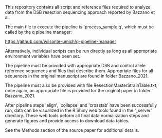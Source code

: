 
This repository contains all script and reference files
required to analyze data from the DSB resection sequencing
approach reported by Bazzano et al.

<link pending>

The main file to execute the pipeline is 'process_sample.q',
which must be called by the q pipeline manager:

https://github.com/wilsonte-umich/q-pipeline-manager

Alternatively, individual scripts can be run directly
as long as all appropriate environment variables have been set.

The pipeline must be provided with appropriate DSB and control
allele reference sequences and files that describe them.
Appropriate files for all sequences in the original manuscript
are found in folder Bazzano_2021.

The pipeline must also be provided with file
ResectionMasterStrainTable.txt; once again, an appropriate file
is provided for the original paper in folder Bazzano_2021.

After pipeline steps 'align', 'collapse' and 'crosstab' have
been successfully run, data can be visualized in the R Shiny web tools
found in the '_server' directory. These web tools peform all
final data normalization steps and generate figures and
provide access to download data tables.

See the Methods section of the source paper for additional details. 

